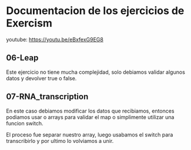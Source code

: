 # Documentacion de los ejercicios de Exercism

youtube: <https://youtu.be/eBxfexG9EG8>

## 06-Leap

Este ejercicio no tiene mucha complejidad, solo debiamos validar algunos datos y devolver true o false.

## 07-RNA_transcription

En este caso debiamos modificar los datos que recibiamos, entonces podiamos usar o arrays para validar el map o simplimente utilizar una funcion switch.

El proceso fue separar nuestro array, luego usabamos el switch para transcribirlo y por ultimo lo volviamos a unir.

